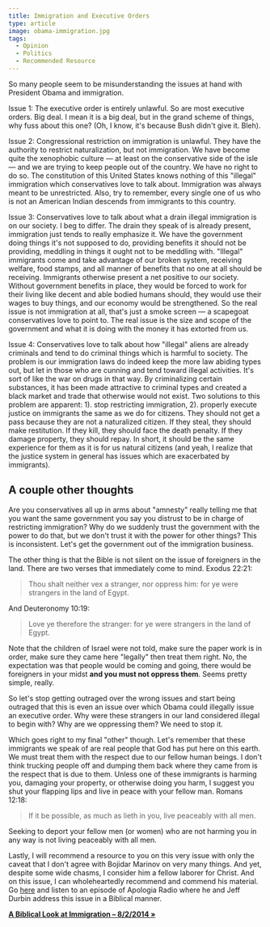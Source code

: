 ```yaml
---
title: Immigration and Executive Orders
type: article
image: obama-immigration.jpg
tags:
  - Opinion
  - Politics
  - Recommended Resource
---
```


So many people seem to be misunderstanding the issues at hand with President Obama and immigration.

Issue 1: The executive order is entirely unlawful. So are most executive orders. Big deal. I mean it is a big deal, but in the grand scheme of things, why fuss about this one? (Oh, I know, it's because Bush didn't give it. Bleh).

Issue 2: Congressional restriction on immigration is unlawful. They have the authority to restrict naturalization, but not immigration. We have become quite the xenophobic culture — at least on the conservative side of the isle — and we are trying to keep people out of the country. We have no right to do so. The constitution of this United States knows nothing of this "illegal" immigration which conservatives love to talk about. Immigration was always meant to be unrestricted. Also, try to remember, every single one of us who is not an American Indian descends from immigrants to this country.

Issue 3: Conservatives love to talk about what a drain illegal immigration is on our society. I beg to differ. The drain they speak of is already present, immigration just tends to really emphasize it. We have the government doing things it's not supposed to do, providing benefits it should not be providing, meddling in things it ought not to be meddling with. "Illegal" immigrants come and take advantage of our broken system, receiving welfare, food stamps, and all manner of benefits that no one at all should be receiving. Immigrants otherwise present a net positive to our society. Without government benefits in place, they would be forced to work for their living like decent and able bodied humans should, they would use their wages to buy things, and our economy would be strengthened. So the real issue is not immigration at all, that's just a smoke screen — a scapegoat conservatives love to point to. The real issue is the size and scope of the government and what it is doing with the money it has extorted from us.

Issue 4: Conservatives love to talk about how "illegal" aliens are already criminals and tend to do criminal things which is harmful to society. The problem is our immigration laws do indeed keep the more law abiding types out, but let in those who are cunning and tend toward illegal activities. It's sort of like the war on drugs in that way. By criminalizing certain substances, it has been made attractive to criminal types and created a black market and trade that otherwise would not exist. Two solutions to this problem are apparent: 1). stop restricting immigration, 2). properly execute justice on immigrants the same as we do for citizens. They should not get a pass because they are not a naturalized citizen. If they steal, they should make restitution. If they kill, they should face the death penalty. If they damage property, they should repay. In short, it should be the same experience for them as it is for us natural citizens (and yeah, I realize that the justice system in general has issues which are exacerbated by immigrants).

A couple other thoughts
-----------------------

Are you conservatives all up in arms about "amnesty" really telling me that you want the same government you say you distrust to be in charge of restricting immigration? Why do we suddenly trust the government with the power to do that, but we don't trust it with the power for other things? This is inconsistent. Let's get the government out of the immigration business.

The other thing is that the Bible is not silent on the issue of foreigners in the land. There are two verses that immediately come to mind. Exodus 22:21:

> Thou shalt neither vex a stranger, nor oppress him: for ye were strangers in the land of Egypt.

And Deuteronomy 10:19:

> Love ye therefore the stranger: for ye were strangers in the land of Egypt.

Note that the children of Israel were not told, make sure the paper work is in order, make sure they came here "legally" then treat them right. No, the expectation was that people would be coming and going, there would be foreigners in your midst **and you must not oppress them**. Seems pretty simple, really.

So let's stop getting outraged over the wrong issues and start being outraged that this is even an issue over which Obama could illegally issue an executive order. Why were these strangers in our land considered illegal to begin with? Why are we oppressing them? We need to stop it.

Which goes right to my final "other" though. Let's remember that these immigrants we speak of are real people that God has put here on this earth. We must treat them with the respect due to our fellow human beings. I don't think trucking people off and dumping them back where they came from is the respect that is due to them. Unless one of these immigrants is harming you, damaging your property, or otherwise doing you harm, I suggest you shut your flapping lips and live in peace with your fellow man. Romans 12:18:

> If it be possible, as much as lieth in you, live peaceably with all men.

Seeking to deport your fellow men (or women) who are not harming you in any way is not living peaceably with all men.

Lastly, I will recommend a resource to you on this very issue with only the caveat that I don't agree with Bojidar Marinov on very many things. And yet, despite some wide chasms, I consider him a fellow laborer for Christ. And on this issue, I can wholeheartedly recommend and commend his material. Go [here](http://www.apologiaradio.com/?p=877) and listen to an episode of Apologia Radio where he and Jeff Durbin address this issue in a Biblical manner.

**[A Biblical Look at Immigration – 8/2/2014 »](http://www.apologiaradio.com/?p=877)**
